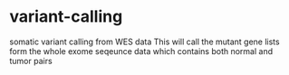 # variant-calling
somatic variant calling from WES data
This will call the mutant gene lists form the whole exome seqeunce data which contains both normal and tumor pairs
